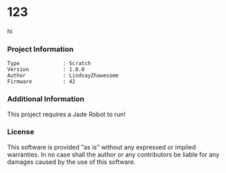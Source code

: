123
================

hi

### Project Information
```
Type              : Scratch
Version           : 1.0.0
Author            : LindsayZhawesome
Firmware          : 42
```

### Additional Information
This project requires a Jade Robot to run!

### License
This software is provided "as is" without any expressed or implied warranties.  In no case shall the author or any contributors be liable for any damages caused by the use of this software.

